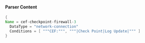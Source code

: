 #### Parser Content
```Java
{
Name = cef-checkpoint-firewall-3
  DataType = "network-connection"
  Conditions = [ """CEF:""", """|Check Point|Log Update|""" ]
}
```